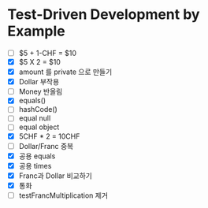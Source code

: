 # Test-Driven Development by Example

- [ ] $5 + 1-CHF = $10
- [x] $5 X 2 = $10
- [x] amount 를 private 으로 만들기 
- [x] Dollar 부작용
- [ ] Money 반올림
- [x] equals()
- [ ] hashCode()
- [ ] equal null
- [ ] equal object
- [x] 5CHF * 2 = 10CHF
- [ ] Dollar/Franc 중복
- [x] 공용 equals
- [x] 공용 times
- [x] Franc과 Dollar 비교하기
- [x] 통화  
- [ ] testFrancMultiplication 제거
